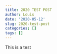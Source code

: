 ```yaml
---
title: 2020 TEST POST
author: Louis
date: '2020-05-12'
slug: 2020-test-post
categories: []
tags: []
---
```


This is a test
